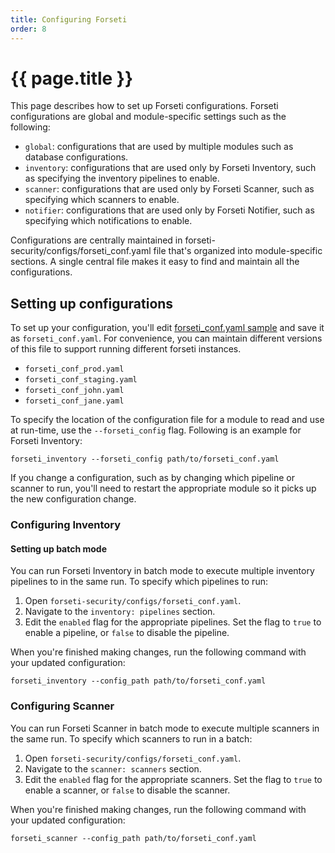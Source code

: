 ```yaml
---
title: Configuring Forseti
order: 8
---
```


# {{ page.title }}

This page describes how to set up Forseti configurations. Forseti configurations
are global and module-specific settings such as the following:

-   `global`: configurations that are used by multiple modules such as database
    configurations.
-   `inventory`: configurations that are used only by Forseti Inventory, such as
    specifying the inventory pipelines to enable.
-   `scanner`: configurations that are used only by Forseti Scanner, such as
    specifying which scanners to enable.
-   `notifier`: configurations that are used only by Forseti Notifier, such as
    specifying which notifications to enable.

Configurations are centrally maintained in
forseti-security/configs/forseti_conf.yaml file that's organized into
module-specific sections. A single central file makes it easy to find and
maintain all the configurations.

## Setting up configurations

To set up your configuration, you'll edit
[forseti_conf.yaml sample](https://github.com/GoogleCloudPlatform/forseti-security/blob/master/configs/forseti_conf.yaml.sample)
and save it as `forseti_conf.yaml`. For convenience, you can maintain different
versions of this file to support running different forseti instances.

-   `forseti_conf_prod.yaml`
-   `forseti_conf_staging.yaml`
-   `forseti_conf_john.yaml`
-   `forseti_conf_jane.yaml`

To specify the location of the configuration file for a module to read and use
at run-time, use the `--forseti_config` flag. Following is an example for
Forseti Inventory:

```
forseti_inventory --forseti_config path/to/forseti_conf.yaml
```

If you change a configuration, such as by changing which pipeline or scanner to
run, you'll need to restart the appropriate module so it picks up the new
configuration change.


### Configuring Inventory

#### Setting up batch mode

You can run Forseti Inventory in batch mode to execute multiple inventory
pipelines to in the same run. To specify which pipelines to run:

1.  Open `forseti-security/configs/forseti_conf.yaml`.
1.  Navigate to the `inventory: pipelines` section.
1.  Edit the `enabled` flag for the appropriate pipelines. Set the flag to
    `true` to enable a pipeline, or `false` to disable the pipeline.

When you're finished making changes, run the following command with your
updated configuration:

```
forseti_inventory --config_path path/to/forseti_conf.yaml
```

### Configuring Scanner

You can run Forseti Scanner in batch mode to execute multiple scanners in the
same run. To specify which scanners to run in a batch:

1.  Open `forseti-security/configs/forseti_conf.yaml`.
1.  Navigate to the `scanner: scanners` section.
1.  Edit the `enabled` flag for the appropriate scanners. Set the flag to `true`
    to enable a scanner, or `false` to disable the scanner.

When you're finished making changes, run the following command with your
updated configuration:

 ```
 forseti_scanner --config_path path/to/forseti_conf.yaml
 ```
